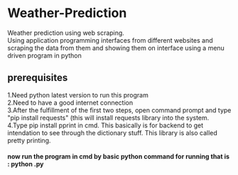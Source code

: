 # Weather-Prediction
Weather prediction using web scraping. <br /> 
Using application programming interfaces from different websites and scraping the data from them and showing them on interface using a menu driven program in python
## prerequisites
1.Need python latest version to run this program <br />
2.Need to have a good internet connection <br />
3.After the fulfillment of the first two steps, open command prompt and type "pip install requests" (this will install requests library into the system. <br />
4.Type pip install pprint in cmd. This basically is for backend to get intendation to see through the dictionary stuff. This library is also called pretty printing.<br />

#### now run the program in cmd by basic python command for running that is : python <filename>.py

